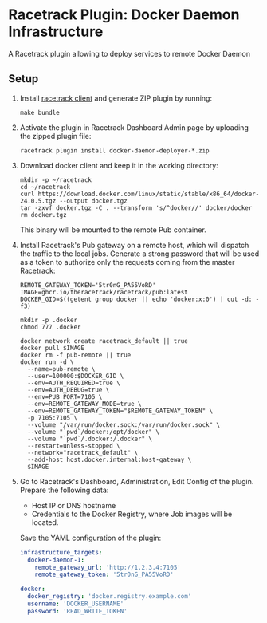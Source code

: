 # Racetrack Plugin: Docker Daemon Infrastructure

A Racetrack plugin allowing to deploy services to remote Docker Daemon

## Setup

1.  Install [racetrack client](https://pypi.org/project/racetrack-client/) and generate ZIP plugin by running:
    ```shell
    make bundle
    ```

2.  Activate the plugin in Racetrack Dashboard Admin page by uploading the zipped plugin file:
    ```shell
    racetrack plugin install docker-daemon-deployer-*.zip
    ```

3.  Download docker client and keep it in the working directory:
    ```shell
    mkdir -p ~/racetrack
    cd ~/racetrack
    curl https://download.docker.com/linux/static/stable/x86_64/docker-24.0.5.tgz --output docker.tgz
    tar -zxvf docker.tgz -C . --transform 's/^docker//' docker/docker
    rm docker.tgz
    ```
    This binary will be mounted to the remote Pub container.

4.  Install Racetrack's Pub gateway on a remote host, which will dispatch the traffic to the local jobs.
    Generate a strong password that will be used as a token to authorize only the requests coming from the master Racetrack:
    ```shell
    REMOTE_GATEWAY_TOKEN='5tr0nG_PA55VoRD'
    IMAGE=ghcr.io/theracetrack/racetrack/pub:latest
    DOCKER_GID=$((getent group docker || echo 'docker:x:0') | cut -d: -f3)
    
    mkdir -p .docker
    chmod 777 .docker
    
    docker network create racetrack_default || true
    docker pull $IMAGE
    docker rm -f pub-remote || true
    docker run -d \
      --name=pub-remote \
      --user=100000:$DOCKER_GID \
      --env=AUTH_REQUIRED=true \
      --env=AUTH_DEBUG=true \
      --env=PUB_PORT=7105 \
      --env=REMOTE_GATEWAY_MODE=true \
      --env=REMOTE_GATEWAY_TOKEN="$REMOTE_GATEWAY_TOKEN" \
      -p 7105:7105 \
      --volume "/var/run/docker.sock:/var/run/docker.sock" \
      --volume "`pwd`/docker:/opt/docker" \
      --volume "`pwd`/.docker:/.docker" \
      --restart=unless-stopped \
      --network="racetrack_default" \
      --add-host host.docker.internal:host-gateway \
      $IMAGE
    ```

5.  Go to Racetrack's Dashboard, Administration, Edit Config of the plugin.
    Prepare the following data:
    
    - Host IP or DNS hostname
    - Credentials to the Docker Registry, where Job images will be located.

    Save the YAML configuration of the plugin:
    ```yaml
    infrastructure_targets:
      docker-daemon-1:
        remote_gateway_url: 'http://1.2.3.4:7105'
        remote_gateway_token: '5tr0nG_PA55VoRD'

    docker: 
      docker_registry: 'docker.registry.example.com'
      username: 'DOCKER_USERNAME'
      password: 'READ_WRITE_TOKEN'
    ```
